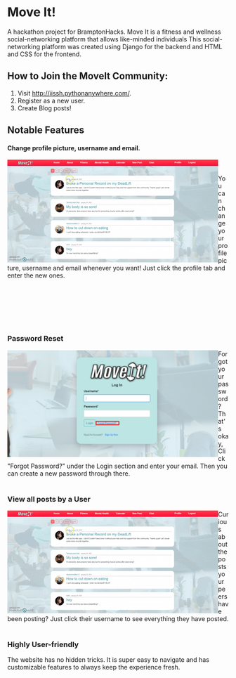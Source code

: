 # Move It!
A hackathon project for BramptonHacks. Move It is a fitness and wellness social-networking platform that allows like-minded individuals 
This social-networking platform was created using Django for the backend and HTML and CSS for the frontend.

## How to Join the MoveIt Community:
  1. Visit http://iissh.pythonanywhere.com/.
  2. Register as a new user.
  3. Create Blog posts!

## Notable Features
#### Change profile picture, username and email.
<img align="left" src="media/img/other/viewpostsbyusers.gif"/> <br/> <br/> You can change your profile picture, username and email whenever you want! Just click the profile tab and enter the new ones.
<br/> <br/> <br/> <br/> <br/> <br/> <br/> 
### Password Reset 
<img align="left" src="media/img/other/passwordreset.png" width="480" height="auto"/> Forgot your password? That's okay, Click "Forgot Password?" under the Login section and enter your email. Then you can create a new password through there.
<br/> <br/> 
### View all posts by a User 
<img align="left" src="media/img/other/viewpostsbyusers.gif"/> Curious about the posts your peers have been posting? Just click their username to see everything they have posted.
<br/> 
<br/>
### Highly User-friendly 
The website has no hidden tricks. It is super easy to navigate and has customizable features to always keep the experience fresh.


